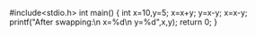 #include<stdio.h>
int main()
{
    int x=10,y=5;
    x=x+y;
    y=x-y;
    x=x-y;
    printf("After swapping:\n x=%d\n y=%d",x,y);
    return 0;
}
